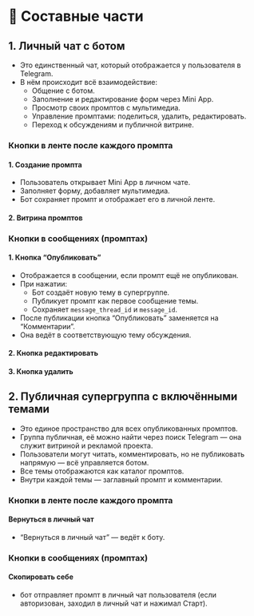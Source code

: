 
# 🧩 Составные части

## 1. **Личный чат с ботом**
- Это единственный чат, который отображается у пользователя в Telegram.
- В нём происходит всё взаимодействие:
  - Общение с ботом.
  - Заполнение и редактирование форм через Mini App.
  - Просмотр своих промптов с мультимедиа.
  - Управление промптами: поделиться, удалить, редактировать.
  - Переход к обсуждениям и публичной витрине.

### **Кнопки в ленте после каждого промпта**

#### 1. **Создание промпта**
   - Пользователь открывает Mini App в личном чате.
   - Заполняет форму, добавляет мультимедиа.
   - Бот сохраняет промпт и отображает его в личной ленте.

#### 2. **Витрина промптов**

### **Кнопки в сообщениях (промптах)**

#### 1. **Кнопка “Опубликовать”**
   - Отображается в сообщении, если промпт ещё не опубликован.
   - При нажатии:
     - Бот создаёт новую тему в супергруппе.
     - Публикует промпт как первое сообщение темы.
     - Сохраняет `message_thread_id` и `message_id`.
   - После публикации кнопка “Опубликовать” заменяется на “Комментарии”.
   - Она ведёт в соответствующую тему обсуждения.

#### 2. **Кнопка редактировать**

#### 3. **Кнопка удалить**



## 2. **Публичная супергруппа с включёнными темами**
- Это единое пространство для всех опубликованных промптов.
- Группа публичная, её можно найти через поиск Telegram — она служит витриной и рекламой проекта.
- Пользователи могут читать, комментировать, но не публиковать напрямую — всё управляется ботом.
- Все темы отображаются как каталог промптов.
- Внутри каждой темы — заглавный промпт и комментарии.

### **Кнопки в ленте после каждого промпта**

#### **Вернуться в личный чат**
   - “Вернуться в личный чат” — ведёт к боту.

### **Кнопки в сообщениях (промптах)**

#### **Скопировать себе**
   - бот отправляет промпт в личный чат пользователя (если авторизован, заходил в личный чат и нажимал Старт).

